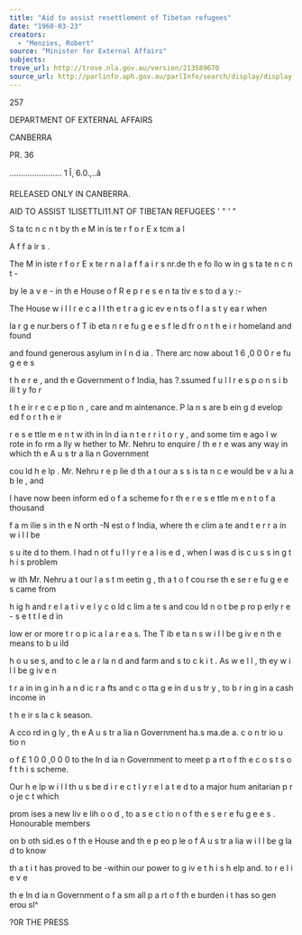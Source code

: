 ```yaml
---
title: "Aid to assist resettlement of Tibetan refugees"
date: "1960-03-23"
creators:
  - "Menzies, Robert"
source: "Minister for External Affairs"
subjects:
trove_url: http://trove.nla.gov.au/version/213589670
source_url: http://parlinfo.aph.gov.au/parlInfo/search/display/display.w3p;query=Id%3A%22media/pressrel/HPR07001581%22
---
```


 257

 DEPARTMENT OF EXTERNAL AFFAIRS 

 CANBERRA

 PR. 36

 ....................... 1  Î¸ 6.0.,..â

 RELEASED ONLY IN CANBERRA.

 AID TO ASSIST 1LISETTLI11.NT OF TIBETAN  REFUGEES ' "  ' ”

 S ta tc n c n t by th e M in is te r  f o r  E x tcm a l 

 A f f a ir s .

 The M in iste r  f o r  E x te r n a l a f f a i r s  nr.de th e fo llo w in g  s ta te n c n t -  

 by le a v e  -  in  th e House o f  R e p r e s e n ta tiv e s  to d a y :-

 The House w i l l  r e c a l l  th e t r a g ic  ev e n ts o f  l a s t  y ea r when

 la r g e  nur.bers o f  T ib eta n  r e fu g e e s  f le d  fr o n  t h e i r  homeland and found

 and found generous asylum in  I n d ia . There arc now about 1 6 ,0 0 0  r e fu g e e s

 t h e r e , and th e Government o f  India, has ?.ssumed f u l l  r e s p o n s i b ili t y  fo r

 t h e ir  r e c e p tio n , care and m aintenance. P la n s  are b ein g  d evelop ed  f o r  t h e ir

 r e s e ttle m e n t w ith in  In d ia n  t e r r i t o r y ,  and some tim e ago I w rote in fo rm a lly w hether to  Mr. Nehru to  enquire /  th e r e  was any way in  which th e A u s tr a lia n  Government 

 cou ld  h e lp . Mr. Nehru r e p lie d  th a t our a s s is ta n c e  would be v a lu a b le , and 

 I  have now been inform ed o f  a scheme fo r  th e r e s e ttle m e n t o f  a thousand 

 f a m ilie s  in  th e N orth -N est o f  India, where th e clim a te  and t e r r a in  w i l l  be 

 s u ite d  to  them. I  had n ot f u l l y  r e a l is e d , when I  was d is c u s s in g  t h i s  problem 

 w ith  Mr. Nehru a t our l a s t  m eetin g , th a t o f  cou rse th e se  r e fu g e e s  came from 

 h ig h  and r e l a t i v e l y  c o ld  c lim a te s  and cou ld  n o t be p ro p erly  r e - s e t t l e d  in  

 low er or more t r o p ic a l a r e a s. The T ib e ta n s  w i l l  be g iv e n  th e  means to  b u ild  

 h o u se s, and to  c le a r  la n d  and farm and s to c k  i t .  As w e l l ,  th ey  w i l l  be g iv e n  

 t r a in in g  in  h a n d ic r a fts and c o tta g e  in d u s tr y , to  b r in g  in  a cash income in  

 t h e ir  s la c k  season.

 A cco rd in g ly , th e A u s tr a lia n  Government ha.s ma.de a. c o n tr io u tio n  

 o f  £ 1 0 0 ,0 0 0  to  the In d ia n  Government to  meet p a rt o f  th e  c o s t s  o f  t h i s  scheme. 

 Our h e lp  w i l l  th u s be d i r e c t l y  r e l a t e d  to  a major hum anitarian p r o je c t which 

 prom ises a new liv e lih o o d , to  a s e c t io n  o f  th e s e  r e fu g e e s . Honourable members 

 on b oth  sid.es o f  th e House and th e p eo p le o f  A u s tr a lia  w i l l  be g la d  to  know 

 th a t i t  has proved to  be -within our power to  g iv e  t h i s  h elp  and. to  r e l i e v e  

 th e In d ia n  Government o f  a sm all p a rt o f  th e burden i t  has so gen erou sl^

 ?0R THE PRESS

